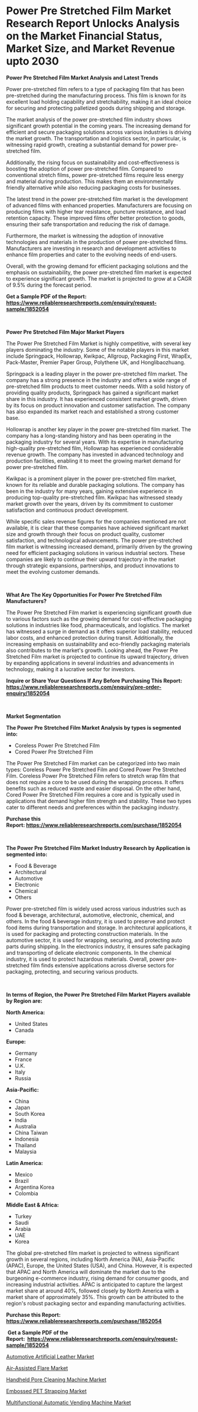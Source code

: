 <p><h1>Power Pre Stretched Film Market Research Report Unlocks Analysis on the Market Financial Status, Market Size, and Market Revenue upto 2030</h1></p><p><strong>Power Pre Stretched Film Market Analysis and Latest Trends</strong></p>
<p><p>Power pre-stretched film refers to a type of packaging film that has been pre-stretched during the manufacturing process. This film is known for its excellent load holding capability and stretchability, making it an ideal choice for securing and protecting palletized goods during shipping and storage.</p><p>The market analysis of the power pre-stretched film industry shows significant growth potential in the coming years. The increasing demand for efficient and secure packaging solutions across various industries is driving the market growth. The transportation and logistics sector, in particular, is witnessing rapid growth, creating a substantial demand for power pre-stretched film.</p><p>Additionally, the rising focus on sustainability and cost-effectiveness is boosting the adoption of power pre-stretched film. Compared to conventional stretch films, power pre-stretched films require less energy and material during production. This makes them an environmentally friendly alternative while also reducing packaging costs for businesses.</p><p>The latest trend in the power pre-stretched film market is the development of advanced films with enhanced properties. Manufacturers are focusing on producing films with higher tear resistance, puncture resistance, and load retention capacity. These improved films offer better protection to goods, ensuring their safe transportation and reducing the risk of damage.</p><p>Furthermore, the market is witnessing the adoption of innovative technologies and materials in the production of power pre-stretched films. Manufacturers are investing in research and development activities to enhance film properties and cater to the evolving needs of end-users.</p><p>Overall, with the growing demand for efficient packaging solutions and the emphasis on sustainability, the power pre-stretched film market is expected to experience significant growth. The market is projected to grow at a CAGR of 9.5% during the forecast period.</p></p>
<p><strong>Get a Sample PDF of the Report:&nbsp; <a href="https://www.reliableresearchreports.com/enquiry/request-sample/1852054">https://www.reliableresearchreports.com/enquiry/request-sample/1852054</a></strong></p>
<p>&nbsp;</p>
<p><strong>Power Pre Stretched Film Major Market Players</strong></p>
<p><p>The Power Pre Stretched Film Market is highly competitive, with several key players dominating the industry. Some of the notable players in this market include Springpack, Hollowrap, Kwikpac, Allgroup, Packaging First, WrapEx, Pack-Master, Premier Paper Group, Polythene UK, and Honglibaozhuang.</p><p>Springpack is a leading player in the power pre-stretched film market. The company has a strong presence in the industry and offers a wide range of pre-stretched film products to meet customer needs. With a solid history of providing quality products, Springpack has gained a significant market share in this industry. It has experienced consistent market growth, driven by its focus on product innovation and customer satisfaction. The company has also expanded its market reach and established a strong customer base.</p><p>Hollowrap is another key player in the power pre-stretched film market. The company has a long-standing history and has been operating in the packaging industry for several years. With its expertise in manufacturing high-quality pre-stretched film, Hollowrap has experienced considerable revenue growth. The company has invested in advanced technology and production facilities, enabling it to meet the growing market demand for power pre-stretched film.</p><p>Kwikpac is a prominent player in the power pre-stretched film market, known for its reliable and durable packaging solutions. The company has been in the industry for many years, gaining extensive experience in producing top-quality pre-stretched film. Kwikpac has witnessed steady market growth over the years, driven by its commitment to customer satisfaction and continuous product development.</p><p>While specific sales revenue figures for the companies mentioned are not available, it is clear that these companies have achieved significant market size and growth through their focus on product quality, customer satisfaction, and technological advancements. The power pre-stretched film market is witnessing increased demand, primarily driven by the growing need for efficient packaging solutions in various industrial sectors. These companies are likely to continue their upward trajectory in the market through strategic expansions, partnerships, and product innovations to meet the evolving customer demands.</p></p>
<p>&nbsp;</p>
<p><strong>What Are The Key Opportunities For Power Pre Stretched Film Manufacturers?</strong></p>
<p><p>The Power Pre Stretched Film market is experiencing significant growth due to various factors such as the growing demand for cost-effective packaging solutions in industries like food, pharmaceuticals, and logistics. The market has witnessed a surge in demand as it offers superior load stability, reduced labor costs, and enhanced protection during transit. Additionally, the increasing emphasis on sustainability and eco-friendly packaging materials also contributes to the market's growth. Looking ahead, the Power Pre Stretched Film market is projected to continue its upward trajectory, driven by expanding applications in several industries and advancements in technology, making it a lucrative sector for investors.</p></p>
<p><strong>Inquire or Share Your Questions If Any Before Purchasing This Report: <a href="https://www.reliableresearchreports.com/enquiry/pre-order-enquiry/1852054">https://www.reliableresearchreports.com/enquiry/pre-order-enquiry/1852054</a></strong></p>
<p>&nbsp;</p>
<p><strong>Market Segmentation</strong></p>
<p><strong>The Power Pre Stretched Film Market Analysis by types is segmented into:</strong></p>
<p><ul><li>Coreless Power Pre Stretched Film</li><li>Cored Power Pre Stretched Film</li></ul></p>
<p><p>The Power Pre Stretched Film market can be categorized into two main types: Coreless Power Pre Stretched Film and Cored Power Pre Stretched Film. Coreless Power Pre Stretched Film refers to stretch wrap film that does not require a core to be used during the wrapping process. It offers benefits such as reduced waste and easier disposal. On the other hand, Cored Power Pre Stretched Film requires a core and is typically used in applications that demand higher film strength and stability. These two types cater to different needs and preferences within the packaging industry.</p></p>
<p><strong>Purchase this Report:&nbsp;<a href="https://www.reliableresearchreports.com/purchase/1852054">https://www.reliableresearchreports.com/purchase/1852054</a></strong></p>
<p>&nbsp;</p>
<p><strong>The Power Pre Stretched Film Market Industry Research by Application is segmented into:</strong></p>
<p><ul><li>Food & Beverage</li><li>Architectural</li><li>Automotive</li><li>Electronic</li><li>Chemical</li><li>Others</li></ul></p>
<p><p>Power pre-stretched film is widely used across various industries such as food & beverage, architectural, automotive, electronic, chemical, and others. In the food & beverage industry, it is used to preserve and protect food items during transportation and storage. In architectural applications, it is used for packaging and protecting construction materials. In the automotive sector, it is used for wrapping, securing, and protecting auto parts during shipping. In the electronics industry, it ensures safe packaging and transporting of delicate electronic components. In the chemical industry, it is used to protect hazardous materials. Overall, power pre-stretched film finds extensive applications across diverse sectors for packaging, protecting, and securing various products.</p></p>
<p>&nbsp;</p>
<p><strong>In terms of Region, the Power Pre Stretched Film Market Players available by Region are:</strong></p>
<p>
    <p> <strong> North America: </strong>
        <ul>
            <li>United States</li>
            <li>Canada</li>
        </ul>
        </p> 
    <p> <strong> Europe: </strong>
        <ul>
            <li>Germany</li>
            <li>France</li>
            <li>U.K.</li>
            <li>Italy</li>
            <li>Russia</li>
        </ul>
        </p> 
    <p> <strong> Asia-Pacific: </strong>
        <ul>
            <li>China</li>
            <li>Japan</li>
            <li>South Korea</li>
            <li>India</li>
            <li>Australia</li>
            <li>China Taiwan</li>
            <li>Indonesia</li>
            <li>Thailand</li>
            <li>Malaysia</li>
        </ul>
        </p> 
    <p> <strong> Latin America: </strong>
        <ul>
            <li>Mexico</li>
            <li>Brazil</li>
            <li>Argentina Korea</li>
            <li>Colombia</li>
        </ul>
        </p> 
    <p> <strong> Middle East & Africa: </strong>
        <ul>
            <li>Turkey</li>
            <li>Saudi</li>
            <li>Arabia</li>
            <li>UAE</li>
            <li>Korea</li>
        </ul>
    </p>
    </p>
<p><p>The global pre-stretched film market is projected to witness significant growth in several regions, including North America (NA), Asia-Pacific (APAC), Europe, the United States (USA), and China. However, it is expected that APAC and North America will dominate the market due to the burgeoning e-commerce industry, rising demand for consumer goods, and increasing industrial activities. APAC is anticipated to capture the largest market share at around 40%, followed closely by North America with a market share of approximately 35%. This growth can be attributed to the region's robust packaging sector and expanding manufacturing activities.</p></p>
<p><strong>Purchase this Report: <a href="https://www.reliableresearchreports.com/purchase/1852054">https://www.reliableresearchreports.com/purchase/1852054</a></strong></p>
<p>&nbsp;<strong>Get a Sample PDF of the Report:&nbsp;&nbsp;<a href="https://www.reliableresearchreports.com/enquiry/request-sample/1852054">https://www.reliableresearchreports.com/enquiry/request-sample/1852054</a></strong></p>
<p><strong></strong></p>
<p><p><a href="https://www.linkedin.com/pulse/automotive-artificial-leather-market-challenges-opportunities-1mhzc/">Automotive Artificial Leather Market</a></p><p><a href="https://medium.com/@guyskiles1918/air-assisted-flare-market-share-evolution-and-market-growth-trends-2023-2030-09cc23745a63">Air-Assisted Flare Market</a></p><p><a href="https://github.com/Chiragrp23/Market-Research-Report-List-1/blob/main/handheld-pore-cleaning-machine-market.md">Handheld Pore Cleaning Machine Market</a></p><p><a href="https://medium.com/@pinkierau1998/embossed-pet-strapping-market-size-cagr-trends-2024-2030-86970ec3378c">Embossed PET Strapping Market</a></p><p><a href="https://github.com/Chiragrp24/Market-Research-Report-List-1/blob/main/multifunctional-automatic-vending-machine-market.md">Multifunctional Automatic Vending Machine Market</a></p></p>